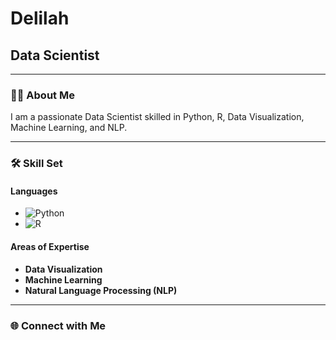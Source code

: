 # Delilah

## Data Scientist

---

### 👩‍💻 About Me
I am a passionate Data Scientist skilled in Python, R, Data Visualization, Machine Learning, and NLP.

---

### 🛠️ Skill Set

#### Languages
- ![Python](https://img.shields.io/badge/Python-3776AB?style=for-the-badge&logo=python&logoColor=white)
- ![R](https://img.shields.io/badge/R-276DC3?style=for-the-badge&logo=r&logoColor=white)

#### Areas of Expertise
- **Data Visualization**
- **Machine Learning**
- **Natural Language Processing (NLP)**

---

### 🌐 Connect with Me
<!-- Add your social links here -->

